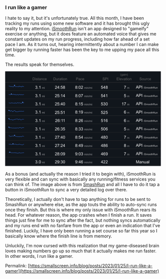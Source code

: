 ### I run like a gamer
I hate to say it, but it's unfortunately true. All this month, I have been tracking my runs using some new software and it has brought this ugly reality to my attention. [iSmoothRun](https://apps.apple.com/us/app/ismoothrun/id410965399) isn't an app designed to "gameify" exercise or anything, but it does feature an automated voice that gives me constant updates on my run progress, including how far ahead of a set pace I am. As it turns out, hearing intermittently about a number I can make get bigger by running faster has been the key to me upping my pace all this time.

The results speak for themselves.

![A log of runs that shows me getting faster each run](/images/blog/runninglog.jpeg)

As a bonus (and actually the reason I tried it to begin with), iSmoothRun is very flexible and can sync with basically any running/fitness services you can think of. The image above is from [SmashRun](https://smashrun.com/) and all I have to do it tap a button in iSmoothRun to sync a very detailed log over there.

Theoretically, I actually don't have to tap anything for runs to be sent to SmashRun or anywhere else, as the app touts the ability to auto-sync runs once they finish. But this is where my only issue with iSmoothRun rears its head. For whatever reason, the app crashes when I finish a run. It saves things just fine for me to sync after the fact, but nothing syncs automatically and my runs end with no fanfare from the app or even an indication that I've finished. Luckily, I have only been running a set course so far this year so I basically know where the finish line is from memory.

Unluckily, I'm now cursed with this realization that my game-diseased brain loves making numbers go up so much that it actually makes me run faster. In other words, I run like a gamer.

Permalink: [https://smallscreen.info/blog/posts/2023/01/25/I-run-like-a-gamer](https://smallscreen.info/blog/posts/2023/01/25/I-run-like-a-gamer)